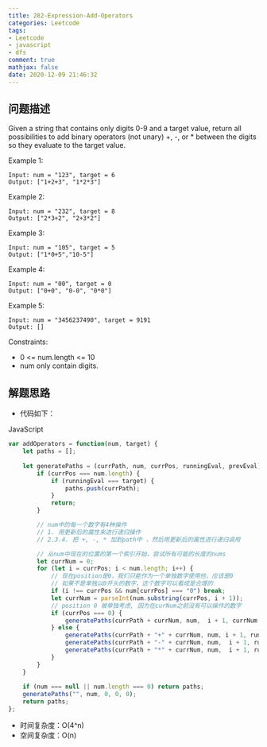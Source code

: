 ```yaml
---
title: 282-Expression-Add-Operators
categories: Leetcode
tags: 
- Leetcode
- javascript
- dfs
comment: true
mathjax: false
date: 2020-12-09 21:46:32
---
```


## 问题描述

Given a string that contains only digits 0-9 and a target value, return all possibilities to add binary operators (not unary) +, -, or * between the digits so they evaluate to the target value.
<!--more-->
Example 1:
```
Input: num = "123", target = 6
Output: ["1+2+3", "1*2*3"] 
```

Example 2:
```
Input: num = "232", target = 8
Output: ["2*3+2", "2+3*2"]
```

Example 3:
```
Input: num = "105", target = 5
Output: ["1*0+5","10-5"]
```

Example 4:
```
Input: num = "00", target = 0
Output: ["0+0", "0-0", "0*0"]
```

Example 5:
```
Input: num = "3456237490", target = 9191
Output: []
```

Constraints:

- 0 <= num.length <= 10
- num only contain digits.

## 解题思路



- 代码如下：

JavaScript

```JavaScript
var addOperators = function(num, target) {
    let paths = [];
    
    let generatePaths = (currPath, num, currPos, runningEval, prevEval) => {
        if (currPos === num.length) {
            if (runningEval === target) {
                paths.push(currPath);
            }
            return;
        }

        // num中的每一个数字有4种操作
        // 1. 用更新后的属性来进行递归操作
        // 2.3.4. 把 +, -, * 加到path中 ，然后用更新后的属性进行递归调用

        // 从num中现在的位置的第一个索引开始，尝试所有可能的长度的nums
        let currNum = 0;
        for (let i = currPos; i < num.length; i++) {
            // 现在position是0，我们只能作为一个单独数字使用他，应该是0
            // 如果不是单独以0开头的数字，这个数字可以看成是合理的
            if (i !== currPos && num[currPos] === "0") break;
            let currNum = parseInt(num.substring(currPos, i + 1));
            // position 0 被单独考虑, 因为在curNum之前没有可以操作的数字
            if (currPos === 0) {
                generatePaths(currPath + currNum, num,  i + 1, currNum, currNum);
            } else {
                generatePaths(currPath + "+" + currNum, num, i + 1, runningEval + currNum, currNum);
                generatePaths(currPath + "-" + currNum, num,  i + 1, runningEval - currNum, -currNum);
                generatePaths(currPath + "*" + currNum, num,  i + 1, runningEval - prevEval + prevEval * currNum, prevEval * currNum);
            }
        }
    }
    
    if (num === null || num.length === 0) return paths;
    generatePaths("", num, 0, 0, 0);
    return paths;
};

```

- 时间复杂度：O(4^n)
- 空间复杂度：O(n)

